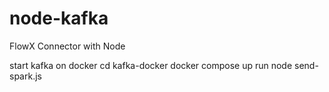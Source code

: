 # node-kafka
FlowX Connector with Node

start kafka on docker
  cd kafka-docker
  docker compose up
run node send-spark.js
